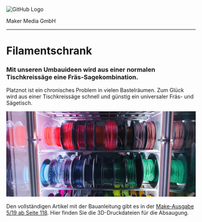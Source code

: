 ![GitHub Logo](http://www.heise.de/make/icons/make_logo.png)

Maker Media GmbH

***

# Filamentschrank

### Mit unseren Umbauideen wird aus einer normalen Tischkreissäge eine Fräs-Sagekombination.

Platznot ist ein chronisches Problem in vielen Bastelräumen. Zum Glück wird aus einer Tischkreissäge schnell und günstig ein universaler Fräs- und Sägetisch.

![Picture](https://github.com/MakeMagazinDE/Filamentschrank/blob/master/Von%20vorne%20beleuchtet_niwe.jpg) 

Den vollständigen Artikel mit der Bauanleitung gibt es in der [Make-Ausgabe 5/19 ab Seite 118](https://www.heise.de/select/make/2019/5/1571592996373573). Hier finden Sie die 3D-Druckdateien für die Absaugung.

